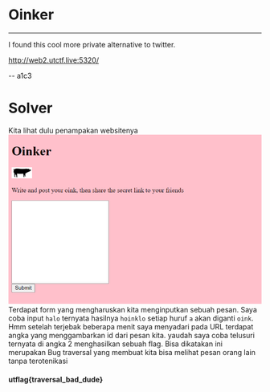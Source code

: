 # Oinker
---
I found this cool more private alternative to twitter.

http://web2.utctf.live:5320/

-- a1c3
# Solver
Kita lihat dulu penampakan websitenya
![](chall.png)
Terdapat form yang mengharuskan kita menginputkan sebuah pesan. Saya coba input ```halo``` ternyata hasilnya ```hoinklo``` setiap huruf ```a``` akan diganti ```oink```. Hmm setelah terjebak beberapa menit saya menyadari pada URL terdapat angka yang menggambarkan id dari pesan kita. yaudah saya coba telusuri ternyata di angka 2 menghasilkan sebuah flag. Bisa dikatakan ini merupakan Bug traversal yang membuat kita bisa melihat pesan orang lain tanpa terotenikasi
#### utflag{traversal_bad_dude}